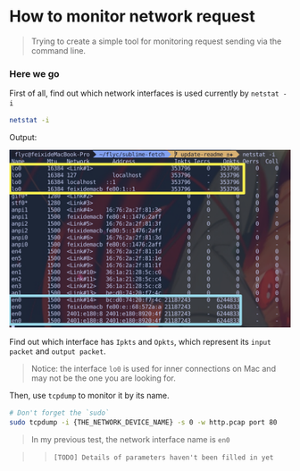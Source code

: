 # How to monitor network request

> Trying to create a simple tool for monitoring request sending via the command line.

### Here we go

First of all, find out which network interfaces is used currently by `netstat -i`

```bash
netstat -i
```

Output:

![netstat-result](./img/netstat-result.png)

Find out which interface has `Ipkts` and `Opkts`, which represent its `input packet` and `output packet`.

> Notice: the interface `lo0` is used for inner connections on Mac and may not be the one you are looking for.

Then, use `tcpdump` to monitor it by its name.

```bash
# Don't forget the `sudo`
sudo tcpdump -i {THE_NETWORK_DEVICE_NAME} -s 0 -w http.pcap port 80
```

> In my previous test, the network interface name is `en0`

> > `[TODO] Details of parameters haven't been filled in yet`
